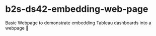 # b2s-ds42-embedding-web-page

Basic Webpage to demonstrate embedding Tableau dashboards into a webpage 🎯
